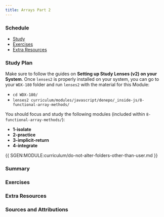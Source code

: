 ```yaml
---
title: Arrays Part 2
---
```


### Schedule

  - [Study](#study-plan-NN)
  - [Exercises](#exercises-NN)
  - [Extra Resources](#extra-resources-NN)

### Study Plan

  Make sure to follow the guides on **Setting up Study Lenses (v2) on your System**. Once `lenses2` is properly installed on your system, you can go to your `WDX-180` folder and run `lenses2` with the material for this Module:

  - `cd WDX-180/`
  - `lenses2 curriculum/modules/javascript/denepo/_inside-js/8-functional-array-methods/`

  You should focus and study the following modules (included within `8-functional-array-methods/`):

  - **1-isolate**
  - **2-practice**
  - **3-implicit-return**
  - **4-integrate**

  {{ SGEN:MODULE:curriculum/do-not-alter-folders-other-than-user.md }}

### Summary

### Exercises

  <!-- SGEN:META:PROGRESS:task=Complete the exercises found inside the '1-isolate' module -->

  <!-- SGEN:META:PROGRESS:task=Complete the exercises found inside the '2-practice' module -->

  <!-- SGEN:META:PROGRESS:task=Complete the exercises found inside the '3-implicit-return' module -->

### Extra Resources

### Sources and Attributions